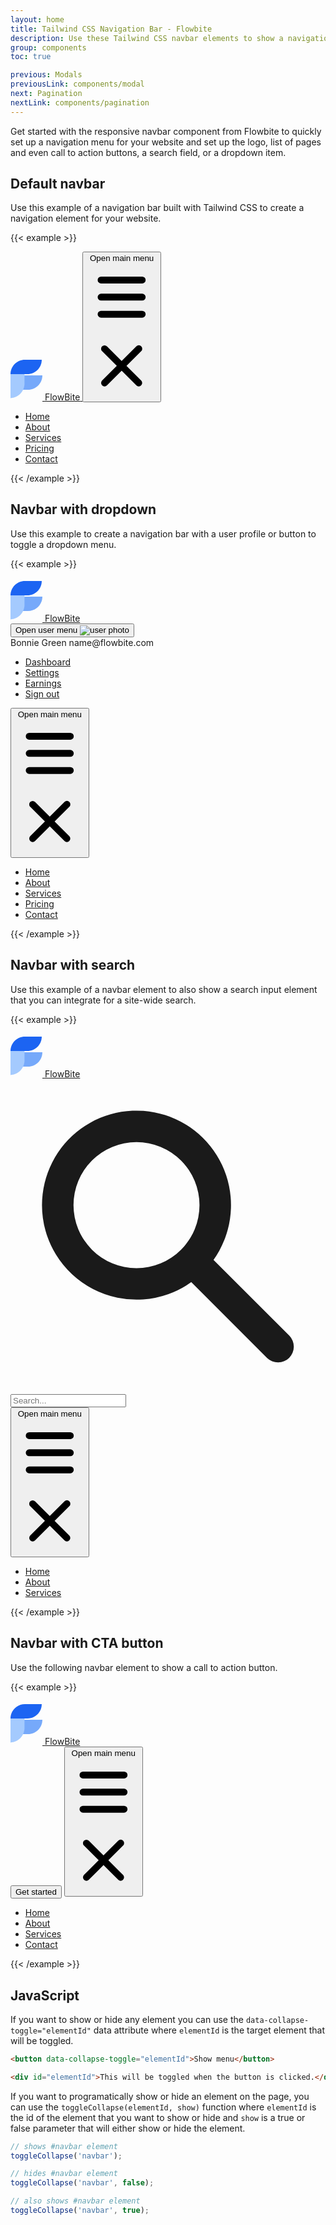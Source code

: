 ```yaml
---
layout: home
title: Tailwind CSS Navigation Bar - Flowbite
description: Use these Tailwind CSS navbar elements to show a navigational bar at the top side of your website
group: components
toc: true

previous: Modals
previousLink: components/modal
next: Pagination
nextLink: components/pagination
---
```


Get started with the responsive navbar component from Flowbite to quickly set up a navigation menu for your website and set up the logo, list of pages and even call to action buttons, a search field, or a dropdown item.

## Default navbar

Use this example of a navigation bar built with Tailwind CSS to create a navigation element for your website.

{{< example >}}
<nav class="bg-white border-gray-200 px-2 md:px-4 lg:px-5">
  <div class="container mx-auto flex flex-wrap items-center justify-between">
    <a href="#" class="flex">
      <svg class="h-10 mr-3" width="51" height="70" viewBox="0 0 51 70" fill="none" xmlns="http://www.w3.org/2000/svg"><g clip-path="url(#clip0)"><path d="M1 53H27.9022C40.6587 53 51 42.7025 51 30H24.0978C11.3412 30 1 40.2975 1 53Z" fill="#76A9FA"/><path d="M-0.876544 32.1644L-0.876544 66.411C11.9849 66.411 22.4111 55.9847 22.4111 43.1233L22.4111 8.87674C10.1196 8.98051 0.518714 19.5571 -0.876544 32.1644Z" fill="#A4CAFE"/><path d="M50 5H23.0978C10.3413 5 0 15.2975 0 28H26.9022C39.6588 28 50 17.7025 50 5Z" fill="#1C64F2"/></g><defs><clipPath id="clip0"><rect width="51" height="70" fill="white"/></clipPath></defs></svg>
        <span class="self-center text-lg font-semibold whitespace-nowrap">FlowBite</span>
    </a>
    <button data-collapse-toggle="mobile-menu" type="button" class="md:hidden ml-3 text-gray-400 hover:text-gray-900 focus:outline-none focus:ring-2 focus:ring-blue-300 rounded-lg inline-flex items-center justify-center" aria-controls="mobile-menu-2" aria-expanded="false">
      <span class="sr-only">Open main menu</span>
      <svg class="w-6 h-6" fill="currentColor" viewBox="0 0 20 20" xmlns="http://www.w3.org/2000/svg"><path fill-rule="evenodd" d="M3 5a1 1 0 011-1h12a1 1 0 110 2H4a1 1 0 01-1-1zM3 10a1 1 0 011-1h12a1 1 0 110 2H4a1 1 0 01-1-1zM3 15a1 1 0 011-1h12a1 1 0 110 2H4a1 1 0 01-1-1z" clip-rule="evenodd"></path></svg>
      <svg class="hidden w-6 h-6" fill="currentColor" viewBox="0 0 20 20" xmlns="http://www.w3.org/2000/svg"><path fill-rule="evenodd" d="M4.293 4.293a1 1 0 011.414 0L10 8.586l4.293-4.293a1 1 0 111.414 1.414L11.414 10l4.293 4.293a1 1 0 01-1.414 1.414L10 11.414l-4.293 4.293a1 1 0 01-1.414-1.414L8.586 10 4.293 5.707a1 1 0 010-1.414z" clip-rule="evenodd"></path></svg>
    </button>
    <div class="hidden md:block w-full md:w-auto" id="mobile-menu">
      <ul class="flex-col md:flex-row flex md:space-x-8 mt-4 md:mt-0 md:text-sm md:font-medium">
        <li>
          <a href="#" class="bg-blue-700 md:bg-transparent text-white block pl-3 pr-4 py-2 md:text-blue-700 md:p-0 rounded" aria-current="page">Home</a>
        </li>
        <li>
          <a href="#" class="text-gray-700 hover:bg-gray-50 border-b border-gray-100 md:hover:bg-transparent md:border-0 block pl-3 pr-4 py-2 md:hover:text-blue-700 md:p-0">About</a>
        </li>
        <li>
          <a href="#" class="text-gray-700 hover:bg-gray-50 border-b border-gray-100 md:hover:bg-transparent md:border-0 block pl-3 pr-4 py-2 md:hover:text-blue-700 md:p-0">Services</a>
        </li>
        <li>
          <a href="#" class="text-gray-700 hover:bg-gray-50 border-b border-gray-100 md:hover:bg-transparent md:border-0 block pl-3 pr-4 py-2 md:hover:text-blue-700 md:p-0">Pricing</a>
        </li>
        <li>
          <a href="#" class="text-gray-700 hover:bg-gray-50 border-b border-gray-100 md:hover:bg-transparent md:border-0 block pl-3 pr-4 py-2 md:hover:text-blue-700 md:p-0">Contact</a>
        </li>
      </ul>
    </div>
  </div>
</nav>
{{< /example >}}

## Navbar with dropdown

Use this example to create a navigation bar with a user profile or button to toggle a dropdown menu.

{{< example >}}
<nav class="bg-white border-gray-200 px-2 md:px-4 lg:px-5">
  <div class="container mx-auto flex flex-wrap items-center justify-between">
  <a href="#" class="flex">
    <svg class="h-10 mr-3" width="51" height="70" viewBox="0 0 51 70" fill="none" xmlns="http://www.w3.org/2000/svg"><g clip-path="url(#clip0)"><path d="M1 53H27.9022C40.6587 53 51 42.7025 51 30H24.0978C11.3412 30 1 40.2975 1 53Z" fill="#76A9FA"/><path d="M-0.876544 32.1644L-0.876544 66.411C11.9849 66.411 22.4111 55.9847 22.4111 43.1233L22.4111 8.87674C10.1196 8.98051 0.518714 19.5571 -0.876544 32.1644Z" fill="#A4CAFE"/><path d="M50 5H23.0978C10.3413 5 0 15.2975 0 28H26.9022C39.6588 28 50 17.7025 50 5Z" fill="#1C64F2"/></g><defs><clipPath id="clip0"><rect width="51" height="70" fill="white"/></clipPath></defs></svg>
      <span class="self-center text-lg font-semibold whitespace-nowrap">FlowBite</span>
  </a>
  <div class="flex md:order-2">
      <button type="button" class="mr-3 md:mr-0 bg-gray-800 flex text-sm rounded-full focus:ring-4 focus:ring-gray-300" id="user-menu-button" aria-expanded="false" type="button" data-dropdown-toggle="dropdown">
        <span class="sr-only">Open user menu</span>
        <img class="h-8 w-8 rounded-full" src="/docs/images/people/profile-picture-3.jpg" alt="user photo">
      </button>
      <!-- Dropdown menu -->
      <div class="hidden bg-white text-base z-50 list-none divide-y divide-gray-100 rounded shadow my-4" id="dropdown">
        <div class="px-4 py-3">
          <span class="block text-sm">Bonnie Green</span>
          <span class="block text-sm font-medium text-gray-900 truncate">name@flowbite.com</span>
        </div>
        <ul class="py-1" aria-labelledby="dropdown">
        <li>
          <a href="#" class="text-sm hover:bg-gray-100 text-gray-700 block px-4 py-2">Dashboard</a>
        </li>
        <li>
          <a href="#" class="text-sm hover:bg-gray-100 text-gray-700 block px-4 py-2">Settings</a>
        </li>
        <li>
          <a href="#" class="text-sm hover:bg-gray-100 text-gray-700 block px-4 py-2">Earnings</a>
        </li>
        <li>
          <a href="#" class="text-sm hover:bg-gray-100 text-gray-700 block px-4 py-2">Sign out</a>
        </li>
        </ul>
      </div>
      <button data-collapse-toggle="mobile-menu-2" type="button" class="md:hidden text-gray-400 hover:text-gray-900 focus:outline-none focus:ring-2 focus:ring-blue-300 rounded-lg inline-flex items-center justify-center" aria-controls="mobile-menu-2" aria-expanded="false">
      <span class="sr-only">Open main menu</span>
      <svg class="w-6 h-6" fill="currentColor" viewBox="0 0 20 20" xmlns="http://www.w3.org/2000/svg"><path fill-rule="evenodd" d="M3 5a1 1 0 011-1h12a1 1 0 110 2H4a1 1 0 01-1-1zM3 10a1 1 0 011-1h12a1 1 0 110 2H4a1 1 0 01-1-1zM3 15a1 1 0 011-1h12a1 1 0 110 2H4a1 1 0 01-1-1z" clip-rule="evenodd"></path></svg>
      <svg class="hidden w-6 h-6" fill="currentColor" viewBox="0 0 20 20" xmlns="http://www.w3.org/2000/svg"><path fill-rule="evenodd" d="M4.293 4.293a1 1 0 011.414 0L10 8.586l4.293-4.293a1 1 0 111.414 1.414L11.414 10l4.293 4.293a1 1 0 01-1.414 1.414L10 11.414l-4.293 4.293a1 1 0 01-1.414-1.414L8.586 10 4.293 5.707a1 1 0 010-1.414z" clip-rule="evenodd"></path></svg>
    </button>
  </div>
  <div class="hidden md:flex justify-between items-center w-full md:w-auto md:order-1" id="mobile-menu-2">
    <ul class="flex-col md:flex-row flex md:space-x-8 mt-4 md:mt-0 md:text-sm md:font-medium">
      <li>
        <a href="#" class="bg-blue-700 md:bg-transparent text-white block pl-3 pr-4 py-2 md:text-blue-700 md:p-0 rounded" aria-current="page">Home</a>
      </li>
      <li>
        <a href="#" class="text-gray-700 hover:bg-gray-50 border-b border-gray-100 md:hover:bg-transparent md:border-0 block pl-3 pr-4 py-2 md:hover:text-blue-700 md:p-0">About</a>
      </li>
      <li>
        <a href="#" class="text-gray-700 hover:bg-gray-50 border-b border-gray-100 md:hover:bg-transparent md:border-0 block pl-3 pr-4 py-2 md:hover:text-blue-700 md:p-0">Services</a>
      </li>
      <li>
        <a href="#" class="text-gray-700 hover:bg-gray-50 border-b border-gray-100 md:hover:bg-transparent md:border-0 block pl-3 pr-4 py-2 md:hover:text-blue-700 md:p-0">Pricing</a>
      </li>
      <li>
        <a href="#" class="text-gray-700 hover:bg-gray-50 border-b border-gray-100 md:hover:bg-transparent md:border-0 block pl-3 pr-4 py-2 md:hover:text-blue-700 md:p-0">Contact</a>
      </li>
    </ul>
  </div>
  </div>
</nav>
{{< /example >}}

## Navbar with search

Use this example of a navbar element to also show a search input element that you can integrate for a site-wide search.

{{< example >}}
<nav class="bg-white border-gray-200 px-2 md:px-4 lg:px-5">
  <div class="container mx-auto flex flex-wrap items-center justify-between">
  <a href="#" class="flex">
    <svg class="h-10 mr-3" width="51" height="70" viewBox="0 0 51 70" fill="none" xmlns="http://www.w3.org/2000/svg"><g clip-path="url(#clip0)"><path d="M1 53H27.9022C40.6587 53 51 42.7025 51 30H24.0978C11.3412 30 1 40.2975 1 53Z" fill="#76A9FA"/><path d="M-0.876544 32.1644L-0.876544 66.411C11.9849 66.411 22.4111 55.9847 22.4111 43.1233L22.4111 8.87674C10.1196 8.98051 0.518714 19.5571 -0.876544 32.1644Z" fill="#A4CAFE"/><path d="M50 5H23.0978C10.3413 5 0 15.2975 0 28H26.9022C39.6588 28 50 17.7025 50 5Z" fill="#1C64F2"/></g><defs><clipPath id="clip0"><rect width="51" height="70" fill="white"/></clipPath></defs></svg>
      <span class="self-center text-lg font-semibold whitespace-nowrap">FlowBite</span>
  </a>
  <div class="flex md:order-2">
      <div class="relative mr-3 md:mr-0 hidden md:block">
        <div class="absolute inset-y-0 left-0 pl-3 flex items-center pointer-events-none">
          <svg class="w-5 h-5 text-gray-500" fill="currentColor" viewBox="0 0 20 20" xmlns="http://www.w3.org/2000/svg"><path fill-rule="evenodd" d="M8 4a4 4 0 100 8 4 4 0 000-8zM2 8a6 6 0 1110.89 3.476l4.817 4.817a1 1 0 01-1.414 1.414l-4.816-4.816A6 6 0 012 8z" clip-rule="evenodd"></path></svg>
        </div>
        <input type="text" id="email-adress-icon" class="bg-gray-50 border border-gray-300 text-gray-900 sm:text-sm rounded-lg focus:ring-blue-500 focus:border-blue-500 block w-full pl-10 p-2" placeholder="Search...">
      </div>
      <button data-collapse-toggle="mobile-menu-3" type="button" class="md:hidden text-gray-400 hover:text-gray-900 focus:outline-none focus:ring-2 focus:ring-blue-300 rounded-lg inline-flex items-center justify-center" aria-controls="mobile-menu-3" aria-expanded="false">
      <span class="sr-only">Open main menu</span>
      <svg class="w-6 h-6" fill="currentColor" viewBox="0 0 20 20" xmlns="http://www.w3.org/2000/svg"><path fill-rule="evenodd" d="M3 5a1 1 0 011-1h12a1 1 0 110 2H4a1 1 0 01-1-1zM3 10a1 1 0 011-1h12a1 1 0 110 2H4a1 1 0 01-1-1zM3 15a1 1 0 011-1h12a1 1 0 110 2H4a1 1 0 01-1-1z" clip-rule="evenodd"></path></svg>
      <svg class="hidden w-6 h-6" fill="currentColor" viewBox="0 0 20 20" xmlns="http://www.w3.org/2000/svg"><path fill-rule="evenodd" d="M4.293 4.293a1 1 0 011.414 0L10 8.586l4.293-4.293a1 1 0 111.414 1.414L11.414 10l4.293 4.293a1 1 0 01-1.414 1.414L10 11.414l-4.293 4.293a1 1 0 01-1.414-1.414L8.586 10 4.293 5.707a1 1 0 010-1.414z" clip-rule="evenodd"></path></svg>
    </button>
  </div>
  <div class="hidden md:flex justify-between items-center w-full md:w-auto md:order-1" id="mobile-menu-3">
    <ul class="flex-col md:flex-row flex md:space-x-8 mt-4 md:mt-0 md:text-sm md:font-medium">
      <li>
        <a href="#" class="bg-blue-700 md:bg-transparent text-white block pl-3 pr-4 py-2 md:text-blue-700 md:p-0 rounded" aria-current="page">Home</a>
      </li>
      <li>
        <a href="#" class="text-gray-700 hover:bg-gray-50 border-b border-gray-100 md:hover:bg-transparent md:border-0 block pl-3 pr-4 py-2 md:hover:text-blue-700 md:p-0">About</a>
      </li>
      <li>
        <a href="#" class="text-gray-700 hover:bg-gray-50 border-b border-gray-100 md:hover:bg-transparent md:border-0 block pl-3 pr-4 py-2 md:hover:text-blue-700 md:p-0">Services</a>
      </li>
    </ul>
  </div>
  </div>
</nav>
{{< /example >}}

## Navbar with CTA button

Use the following navbar element to show a call to action button.

{{< example >}}
<nav class="bg-white border-gray-200 px-2 md:px-4 lg:px-5">
  <div class="container mx-auto flex flex-wrap items-center justify-between">
  <a href="#" class="flex">
    <svg class="h-10 mr-3" width="51" height="70" viewBox="0 0 51 70" fill="none" xmlns="http://www.w3.org/2000/svg"><g clip-path="url(#clip0)"><path d="M1 53H27.9022C40.6587 53 51 42.7025 51 30H24.0978C11.3412 30 1 40.2975 1 53Z" fill="#76A9FA"/><path d="M-0.876544 32.1644L-0.876544 66.411C11.9849 66.411 22.4111 55.9847 22.4111 43.1233L22.4111 8.87674C10.1196 8.98051 0.518714 19.5571 -0.876544 32.1644Z" fill="#A4CAFE"/><path d="M50 5H23.0978C10.3413 5 0 15.2975 0 28H26.9022C39.6588 28 50 17.7025 50 5Z" fill="#1C64F2"/></g><defs><clipPath id="clip0"><rect width="51" height="70" fill="white"/></clipPath></defs></svg>
      <span class="self-center text-lg font-semibold whitespace-nowrap">FlowBite</span>
  </a>
  <div class="flex md:order-2">
      <button type="button" class="text-white bg-blue-700 hover:bg-blue-800 focus:ring-4 focus:ring-blue-300 font-medium rounded-lg text-sm px-5 py-2.5 text-center mr-3 md:mr-0">Get started</button>
      <button data-collapse-toggle="mobile-menu-4" type="button" class="md:hidden text-gray-400 hover:text-gray-900 focus:outline-none focus:ring-2 focus:ring-blue-300 rounded-lg inline-flex items-center justify-center" aria-controls="mobile-menu-4" aria-expanded="false">
      <span class="sr-only">Open main menu</span>
      <svg class="w-6 h-6" fill="currentColor" viewBox="0 0 20 20" xmlns="http://www.w3.org/2000/svg"><path fill-rule="evenodd" d="M3 5a1 1 0 011-1h12a1 1 0 110 2H4a1 1 0 01-1-1zM3 10a1 1 0 011-1h12a1 1 0 110 2H4a1 1 0 01-1-1zM3 15a1 1 0 011-1h12a1 1 0 110 2H4a1 1 0 01-1-1z" clip-rule="evenodd"></path></svg>
      <svg class="hidden w-6 h-6" fill="currentColor" viewBox="0 0 20 20" xmlns="http://www.w3.org/2000/svg"><path fill-rule="evenodd" d="M4.293 4.293a1 1 0 011.414 0L10 8.586l4.293-4.293a1 1 0 111.414 1.414L11.414 10l4.293 4.293a1 1 0 01-1.414 1.414L10 11.414l-4.293 4.293a1 1 0 01-1.414-1.414L8.586 10 4.293 5.707a1 1 0 010-1.414z" clip-rule="evenodd"></path></svg>
    </button>
  </div>
  <div class="hidden md:flex justify-between items-center w-full md:w-auto md:order-1" id="mobile-menu-4">
    <ul class="flex-col md:flex-row flex md:space-x-8 mt-4 md:mt-0 md:text-sm md:font-medium">
      <li>
        <a href="#" class="bg-blue-700 md:bg-transparent text-white block pl-3 pr-4 py-2 md:text-blue-700 md:p-0 rounded" aria-current="page">Home</a>
      </li>
      <li>
        <a href="#" class="text-gray-700 hover:bg-gray-50 border-b border-gray-100 md:hover:bg-transparent md:border-0 block pl-3 pr-4 py-2 md:hover:text-blue-700 md:p-0">About</a>
      </li>
      <li>
        <a href="#" class="text-gray-700 hover:bg-gray-50 border-b border-gray-100 md:hover:bg-transparent md:border-0 block pl-3 pr-4 py-2 md:hover:text-blue-700 md:p-0">Services</a>
      </li>
      <li>
        <a href="#" class="text-gray-700 hover:bg-gray-50 border-b border-gray-100 md:hover:bg-transparent md:border-0 block pl-3 pr-4 py-2 md:hover:text-blue-700 md:p-0">Contact</a>
      </li>
    </ul>
  </div>
  </div>
</nav>
{{< /example >}}

## JavaScript

If you want to show or hide any element you can use the `data-collapse-toggle="elementId"` data attribute where `elementId` is the target element that will be toggled.

```html
<button data-collapse-toggle="elementId">Show menu</button>

<div id="elementId">This will be toggled when the button is clicked.</div>
```

If you want to programatically show or hide an element on the page, you can use the `toggleCollapse(elementId, show)` function where `elementId` is the id of the element that you want to show or hide and `show` is a true or false parameter that will either show or hide the element.

```javascript
// shows #navbar element
toggleCollapse('navbar');

// hides #navbar element
toggleCollapse('navbar', false);

// also shows #navbar element
toggleCollapse('navbar', true);
```